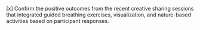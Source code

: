 [x] Confirm the positive outcomes from the recent creative sharing sessions that integrated guided breathing exercises, visualization, and nature-based activities based on participant responses.